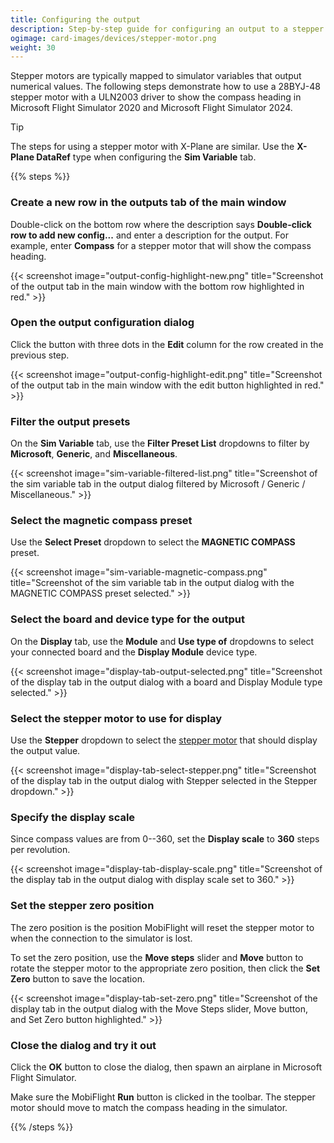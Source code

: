 ```yaml
---
title: Configuring the output
description: Step-by-step guide for configuring an output to a stepper motor in MobiFlight.
ogimage: card-images/devices/stepper-motor.png
weight: 30
---
```


Stepper motors are typically mapped to simulator variables that output numerical values. The following steps demonstrate how to use a 28BYJ-48 stepper motor with a ULN2003 driver to show the compass heading in Microsoft Flight Simulator 2020 and Microsoft Flight Simulator 2024.

> [!TIP]
> The steps for using a stepper motor with X-Plane are similar. Use the **X-Plane DataRef** type when configuring the **Sim Variable** tab.

{{% steps %}}

### Create a new row in the outputs tab of the main window

Double-click on the bottom row where the description says **Double-click row to add new config...** and enter a description for the output. For example, enter **Compass** for a stepper motor that will show the compass heading.

{{< screenshot image="output-config-highlight-new.png" title="Screenshot of the output tab in the main window with the bottom row highlighted in red." >}}

### Open the output configuration dialog

Click the button with three dots in the **Edit** column for the row created in the previous step.

{{< screenshot image="output-config-highlight-edit.png" title="Screenshot of the output tab in the main window with the edit button highlighted in red." >}}

### Filter the output presets

On the **Sim Variable** tab, use the **Filter Preset List** dropdowns to filter by **Microsoft**, **Generic**, and **Miscellaneous**.

{{< screenshot image="sim-variable-filtered-list.png" title="Screenshot of the sim variable tab in the output dialog filtered by Microsoft / Generic / Miscellaneous." >}}

### Select the magnetic compass preset

Use the **Select Preset** dropdown to select the **MAGNETIC COMPASS** preset.

{{< screenshot image="sim-variable-magnetic-compass.png" title="Screenshot of the sim variable tab in the output dialog with the MAGNETIC COMPASS preset selected." >}}

### Select the board and device type for the output

On the **Display** tab, use the **Module** and **Use type of** dropdowns to select your connected board and the **Display Module** device type.

{{< screenshot image="display-tab-output-selected.png" title="Screenshot of the display tab in the output dialog with a board and Display Module type selected." >}}

### Select the stepper motor to use for display

Use the **Stepper** dropdown to select the [stepper motor](/devices/stepper-motor/adding-device) that should display the output value.

{{< screenshot image="display-tab-select-stepper.png" title="Screenshot of the display tab in the output dialog with Stepper selected in the Stepper dropdown." >}}

### Specify the display scale

Since compass values are from 0--360, set the **Display scale** to **360** steps per revolution.

{{< screenshot image="display-tab-display-scale.png" title="Screenshot of the display tab in the output dialog with display scale set to 360." >}}

### Set the stepper zero position

The zero position is the position MobiFlight will reset the stepper motor to when the connection to the simulator is lost.

To set the zero position, use the **Move steps** slider and **Move** button to rotate the stepper motor to the appropriate zero position, then click the **Set Zero** button to save the location.

{{< screenshot image="display-tab-set-zero.png" title="Screenshot of the display tab in the output dialog with the Move Steps slider, Move button, and Set Zero button highlighted." >}}

### Close the dialog and try it out

Click the **OK** button to close the dialog, then spawn an airplane in Microsoft Flight Simulator.

Make sure the MobiFlight **Run** button is clicked in the toolbar. The stepper motor should move to match the compass heading in the simulator.

{{% /steps %}}
